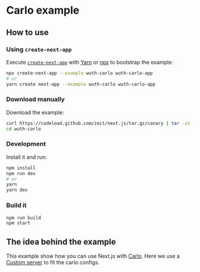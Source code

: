 # Carlo example

## How to use

### Using `create-next-app`

Execute [`create-next-app`](https://github.com/segmentio/create-next-app) with [Yarn](https://yarnpkg.com/lang/en/docs/cli/create/) or [npx](https://github.com/zkat/npx#readme) to bootstrap the example:

```bash
npx create-next-app --example wuth-carlo wuth-carlo-app
# or
yarn create next-app --example wuth-carlo wuth-carlo-app
```

### Download manually

Download the example:

```bash
curl https://codeload.github.com/zeit/next.js/tar.gz/canary | tar -xz --strip=2 next.js-canary/examples/wuth-carlo
cd wuth-carlo
```

### Development

Install it and run:

```bash
npm install
npm run dev
# or
yarn
yarn dev
```

### Build it

```bash
npm run build
npm start
```

## The idea behind the example

This example show how you can use Next.js with [Carlo](https://github.com/GoogleChromeLabs/carlo). Here we use a [Custom server](https://github.com/zeit/next.js/blob/canary/examples/custom-server/README.md) to fit the carlo configs.
